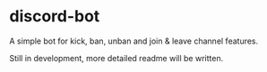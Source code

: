 # discord-bot

A simple bot for kick, ban, unban and join & leave channel features.

Still in development, more detailed readme will be written.
